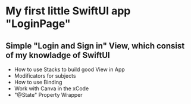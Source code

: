 # My first little SwiftUI app "LoginPage"

 ## Simple "Login and Sign in" View, which consist of my knowladge of SwiftUI

* How to use Stacks to build good View in App
* Modificators for subjects
* How to use Binding
* Work with Canva in the xCode
* "@State" Property Wrapper
